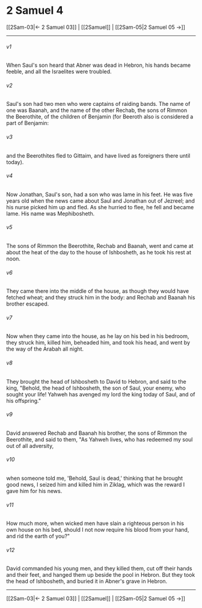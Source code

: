 # 2 Samuel 4

[[2Sam-03|← 2 Samuel 03]] | [[2Samuel]] | [[2Sam-05|2 Samuel 05 →]]
***



###### v1 
When Saul's son heard that Abner was dead in Hebron, his hands became feeble, and all the Israelites were troubled. 

###### v2 
Saul's son had two men who were captains of raiding bands. The name of one was Baanah, and the name of the other Rechab, the sons of Rimmon the Beerothite, of the children of Benjamin (for Beeroth also is considered a part of Benjamin: 

###### v3 
and the Beerothites fled to Gittaim, and have lived as foreigners there until today). 

###### v4 
Now Jonathan, Saul's son, had a son who was lame in his feet. He was five years old when the news came about Saul and Jonathan out of Jezreel; and his nurse picked him up and fled. As she hurried to flee, he fell and became lame. His name was Mephibosheth. 

###### v5 
The sons of Rimmon the Beerothite, Rechab and Baanah, went and came at about the heat of the day to the house of Ishbosheth, as he took his rest at noon. 

###### v6 
They came there into the middle of the house, as though they would have fetched wheat; and they struck him in the body: and Rechab and Baanah his brother escaped. 

###### v7 
Now when they came into the house, as he lay on his bed in his bedroom, they struck him, killed him, beheaded him, and took his head, and went by the way of the Arabah all night. 

###### v8 
They brought the head of Ishbosheth to David to Hebron, and said to the king, "Behold, the head of Ishbosheth, the son of Saul, your enemy, who sought your life! Yahweh has avenged my lord the king today of Saul, and of his offspring." 

###### v9 
David answered Rechab and Baanah his brother, the sons of Rimmon the Beerothite, and said to them, "As Yahweh lives, who has redeemed my soul out of all adversity, 

###### v10 
when someone told me, 'Behold, Saul is dead,' thinking that he brought good news, I seized him and killed him in Ziklag, which was the reward I gave him for his news. 

###### v11 
How much more, when wicked men have slain a righteous person in his own house on his bed, should I not now require his blood from your hand, and rid the earth of you?" 

###### v12 
David commanded his young men, and they killed them, cut off their hands and their feet, and hanged them up beside the pool in Hebron. But they took the head of Ishbosheth, and buried it in Abner's grave in Hebron.

***
[[2Sam-03|← 2 Samuel 03]] | [[2Samuel]] | [[2Sam-05|2 Samuel 05 →]]
